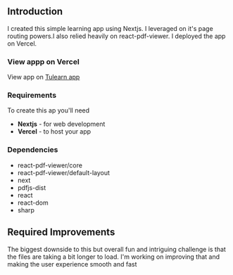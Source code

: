 
## Introduction
I created this simple learning app using Nextjs. I leveraged on it's page routing powers.I also relied heavily on react-pdf-viewer. I deployed the app on Vercel.

### View appp on Vercel

View app on [Tulearn app](https://tulearn.vercel.app)

### Requirements
To create this ap you'll need 

- **Nextjs** - for web development
- **Vercel** - to host your app 



### Dependencies
- react-pdf-viewer/core
- react-pdf-viewer/default-layout
- next
- pdfjs-dist
-  react
- react-dom
- sharp





## Required Improvements
The biggest downside to this but overall  fun and intriguing challenge is that the files are taking a bit longer to load. I'm working on improving that and making the user experience smooth and fast
